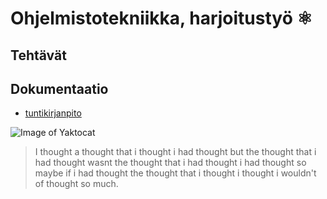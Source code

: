 # Ohjelmistotekniikka, harjoitustyö :atom_symbol:
## Tehtävät

## Dokumentaatio
* [tuntikirjanpito](https://github.com/kriskrok/ot_harjoitustyo/blob/master/dokumentaatio/tuntikirjanpito.md)

![Image of Yaktocat](https://octodex.github.com/images/yaktocat.png)

> I thought a thought that i thought i had thought but the thought that i had thought wasnt the thought that i had thought i had thought so maybe if i had thought the thought that i thought i thought i wouldn't of thought so much.
